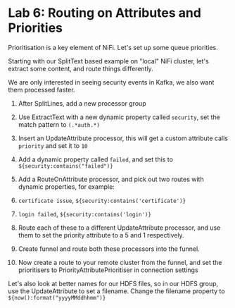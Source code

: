 # Lab 6: Routing on Attributes and Priorities

Prioritisation is a key element of NiFi. Let's set up some queue priorities.

Starting with our SplitText based example on "local" NiFi cluster, let's extract some content, and route things differently.

We are only interested in seeing security events in Kafka, we also want them processed faster.

1. After SplitLines, add a new processor group
1. Use ExtractText with a new dynamic property called `security`, set the match pattern to `(.*auth.*)`
1. Insert an UpdateAttribute processor, this will get a custom attribute calls `priority` and set it to `10`
1. Add a dynamic property called `failed`, and set this to `${security:contains("failed")}`
1. Add a RouteOnAttribute processor, and pick out two routes with dynamic properties, for example:
  1. `certificate issue`, `${security:contains('certificate')}`
  1. `login failed`, `${security:contains('login')}`

1. Route each of these to a different UpdateAttribute processor, and use them to set the priority attribute to a 5 and 1 respectively.

1. Create funnel and route both these processors into the funnel.

1. Now create a route to your remote cluster from the funnel, and set the prioritisers to PriorityAttributePrioritiser in connection settings

Let's also look at better names for our HDFS files, so in our HDFS group, use the UpdateAttribute to set a filename. Change the filename property to `${now():format("yyyyMMddhhmm")}`
